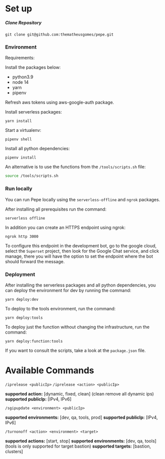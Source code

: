 # Set up

##### Clone Repository

```
git clone git@github.com:thematheusgomes/pepe.git
```

### Environment

Requirements:

Install the packages below:
- python3.9
- node 14
- yarn
- pipenv

Refresh aws tokens using aws-google-auth package.

Install serverless packages:
```
yarn install
```

Start a virtualenv:
```
pipenv shell
```

Install all python dependencies:
```
pipenv install
```
An alternative is to use the functions from the `/tools/scripts.sh` file:
```bash
source /tools/scripts.sh
```

### Run locally

You can run Pepe locally using the `serverless-offline` and `ngrok` packages.

After installing all prerequisites run the command:
```
serverless offline
```

In addition you can create an HTTPS endpoint using ngrok:
```
ngrok http 3000
```

To configure this endpoint in the development bot, go to the google cloud, select the `Superset` project, then look for the Google Chat service, and click manage, there you will have the option to set the endpoint where the bot should forward the message.

### Deployment

After installing the serverless packages and all python dependencies, you can deploy the environment for dev by running the command:
```
yarn deploy:dev
```

To deploy to the tools environment, run the command:
```
yarn deploy:tools
```

To deploy just the function without changing the infrastructure, run the command:
```
yarn deploy:function:tools
```

If you want to consult the scripts, take a look at the `package.json` file.

# Available Commands

`/iprelease <publicIp>`
`/iprelease <action> <publicIp>`

**supported action:** [dynamic, fixed, clean] (clean remove all dynamic ips)
**supported publicIp:** [IPv4, IPv6]

`/sgipupdate <environment> <publicIp>`

**supported environments:** [dev, qa, tools, prod]
**supported publicIp:** [IPv4, IPv6]

`/turnonoff <action> <environment> <target>`

**supported actions:** [start, stop]
**supported environments:** [dev, qa, tools] (tools is only supported for target bastion)
**supported targets:** [bastion, clusters]
